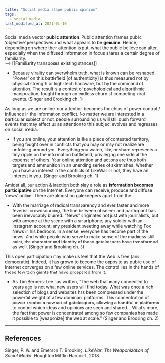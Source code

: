 ```yaml
---
title: "Social media shape public opinion"
tags:
  - social-media
last_modified_at: 2021-01-10
---
```


Social media vector **public attention**. Public attention frames public ‘objective’ perspectives and what appears to be **genuine**. Hence, depending on where their attention is put, what the public believe can alter, especially when the diffused information in focus shares a certain degree of familiarity.  
==> [[Familiarity transposes existing stances]]

- Because virality can overwhelm truth, what is known can be reshaped. “Power” on this battlefield [of authenticity] is thus measured not by physical strength or high-tech hardware, but by the command of attention. The result is a contest of psychological and algorithmic manipulation, fought through an endless churn of competing viral events. (Singer and Brooking ch. 1)

As long as we are online, our attention becomes the chips of power control / influence in the information conflict. No matter we are interested in a particular subject or not, people surrounding us will still push forward events that may affect us as attention to this subject evolves and regresses on social media.

- If you are online, your attention is like a piece of contested territory, being fought over in conflicts that you may or may not realize are unfolding around you. Everything you watch, like, or share represents a tiny ripple on the information battlefield, privileging one side at the expense of others. Your online attention and actions are thus both targets and ammunition in an unending series of skirmishes. Whether you have an interest in the conflicts of LikeWar or not, they have an interest in you. (Singer and Brooking ch. 1)

Amidst all, our action & inaction both play a role as **information becomes participative** on the Internet. Everyone can receive, produce and diffuse ‘news’ online. There are almost no gatekeepers apart from the .

- With the marriage of radical transparency and ever faster and more feverish crowdsourcing, the line between observer and participant has been irrevocably blurred. “News” originates not just with journalists, but with anyone at the scene with a smartphone; any soldier with an Instagram account; any president tweeting away while watching Fox News in his bedroom. In a sense, everyone has become part of the news. And while people who serve to make sense of the madness still exist, the character and identity of these gatekeepers have transformed as well. (Singer and Brooking ch. 3)

This open participation may make us feel that the Web is free (and democratic). Indeed, it has grown to become the opposite as public use of Internet converges on a few online services. The control lies in the hands of these few tech giants that have prospered from it.

- As Tim Berners-Lee has written, “The web that many connected to years ago is not what new users will find today. What was once a rich selection of blogs and websites has been compressed under the powerful weight of a few dominant platforms. This concentration of power creates a new set of gatekeepers, allowing a handful of platforms to control which ideas and opinions are seen and shared... What’s more, the fact that power is concentrated among so few companies has made it possible to [weaponize] the web at scale.” (Singer and Brooking ch. 2)

* * *

## References

Singer, P. W. and Emerson T. Brooking. _LikeWar: The Weaponization of Social Media_. Houghton Mifflin Harcourt, 2018.